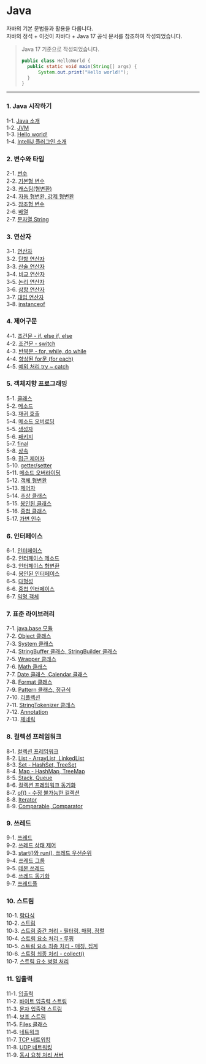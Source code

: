 # Java
자바의 기본 문법들과 활용을 다룹니다. <br/>
자바의 정석 + 이것이 자바다 + Java 17 공식 문서를 참조하여 작성되었습니다.

>Java 17 기준으로 작성되었습니다.
> ```java
> public class HelloWorld {
>   public static void main(String[] args) {
>       System.out.print("Hello world!");
>   }
> }
>```

<hr/>

### 1. Java 시작하기
1-1. [Java 소개]() <br/>
1-2. [JVM]() <br/>
1-3. [Hello world!]() <br/>
1-4. [IntelliJ 플러그인 소개](https://velog.io/@bami/IntelliJ-%ED%94%8C%EB%9F%AC%EA%B7%B8%EC%9D%B8) <br/>

### 2. 변수와 타입
2-1. [변수]() <br/>
2-2. [기본형 변수]() <br/>
2-3. [캐스팅(형변환)]() <br/>
2-4. [자동 형변환, 강제 형변환]() <br/>
2-5. [참조형 변수]() <br/>
2-6. [배열]() <br/>
2-7. [문자열 String]() <br/>

### 3. 연산자
3-1. [연산자]() <br/>
3-2. [단항 연산자]() <br/>
3-3. [산술 연산자]() <br/>
3-4. [비교 연산자]() <br/>
3-5. [논리 연산자]() <br/>
3-6. [삼항 연산자]() <br/>
3-7. [대입 연산자]() <br/>
3-8. [instanceof]() <br/>

### 4. 제어구문
4-1. [조건문 - if, else if, else]() <br/>
4-2. [조건문 - switch]() <br/>
4-3. [반복문 - for, while, do while]() <br/>
4-4. [향상된 for문 (for each)]() <br/>
4-5. [예외 처리 try ~ catch]() <br/>

### 5. 객체지향 프로그래밍
5-1. [클래스]() <br/>
5-2. [메소드]() <br/>
5-3. [재귀 호출]() <br/>
5-4. [메소드 오버로딩]() <br/>
5-5. [생성자]() <br/>
5-6. [패키지]() <br/>
5-7. [final]() <br/>
5-8. [상속]() <br/>
5-9. [접근 제어자]() <br/>
5-10. [getter/setter]() <br/>
5-11. [메소드 오버라이딩]() <br/>
5-12. [객체 형변환]() <br/>
5-13. [제어자]() <br/>
5-14. [추상 클래스]() <br/>
5-15. [봉인된 클래스]() <br/>
5-16. [중첩 클래스]() <br/>
5-17. [가변 인수]() <br/>

### 6. 인터페이스
6-1. [인터페이스]() <br/>
6-2. [인터페이스 메소드]() <br/>
6-3. [인터페이스 형변환]() <br/>
6-4. [봉인된 인터페이스]() <br/>
6-5. [다형성]() <br/>
6-6. [중첩 인터페이스]() <br/>
6-7. [익명 객체]() <br/>

### 7. 표준 라이브러리
7-1. [java.base 모듈]() <br/>
7-2. [Object 클래스]() <br/>
7-3. [System 클래스]() <br/>
7-4. [StringBuffer 클래스, StringBuilder 클래스]() <br/>
7-5. [Wrapper 클래스]() <br/>
7-6. [Math 클래스]() <br/>
7-7. [Date 클래스, Calendar 클래스]() <br/>
7-8. [Format 클래스]() <br/>
7-9. [Pattern 클래스, 정규식]() <br/>
7-10. [리플렉션]() <br/>
7-11. [StringTokenizer 클래스]() <br/>
7-12. [Annotation]() <br/>
7-13. [제네릭]() <br/>

### 8. 컬렉션 프레임워크
8-1. [컬렉션 프레임워크]() <br/>
8-2. [List - ArrayList, LinkedList]() <br/>
8-3. [Set - HashSet, TreeSet]() <br/>
8-4. [Map - HashMap, TreeMap]() <br/>
8-5. [Stack, Queue]() <br/>
8-6. [컬렉션 프레임워크 동기화]() <br/>
8-7. [of() - 수정 불가능한 컬렉션]() <br/>
8-8. [Iterator]() <br/>
8-9. [Comparable, Comparator]() <br/>

### 9. 쓰레드
9-1. [쓰레드]() <br/>
9-2. [쓰레드 상태 제어]() <br/>
9-3. [start()와 run(), 쓰레드 우선순위]() <br/>
9-4. [쓰레드 그룹]() <br/>
9-5. [데몬 쓰레드]() <br/>
9-6. [쓰레드 동기화]() <br/>
9-7. [쓰레드풀]() <br/>

### 10. 스트림
10-1. [람다식]() <br/>
10-2. [스트림]() <br/>
10-3. [스트림 중간 처리 - 필터링, 매핑, 정렬]() <br/>
10-4. [스트림 요소 처리 - 루핑]() <br/>
10-5. [스트림 요소 최종 처리 - 매칭, 집계]() <br/>
10-6. [스트림 최종 처리 - collect()]() <br/>
10-7. [스트림 요소 병렬 처리]() <br/>

### 11. 입출력
11-1. [입출력]() <br/>
11-2. [바이트 입출력 스트림]() <br/>
11-3. [문자 입출력 스트림]() <br/>
11-4. [보조 스트림]() <br/>
11-5. [Files 클래스]() <br/>
11-6. [네트워크]() <br/>
11-7. [TCP 네트워킹]() <br/>
11-8. [UDP 네트워킹]() <br/>
11-9. [동시 요청 처리 서버]() <br/>